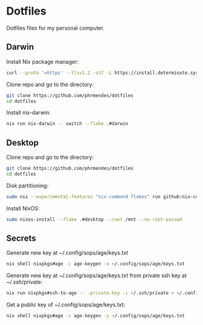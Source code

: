 # Dotfiles

Dotfiles files for my personal computer.

## Darwin

Install Nix package manager:

```sh
curl --proto '=https' --tlsv1.2 -sSf -L https://install.determinate.systems/nix | sh -s -- install
```

Clone repo and go to the directory:

```sh
git clone https://github.com/phrmendes/dotfiles
cd dotfiles
```

Install nix-darwin:

```sh
nix run nix-darwin -- switch --flake .#darwin
```

## Desktop

Clone repo and go to the directory:

```sh
git clone https://github.com/phrmendes/dotfiles
cd dotfiles
```

Disk partitioning:

```sh
sudo nix --experimental-features "nix-command flakes" run github:nix-community/disko -- --mode disko ./hosts/desktop/disko.nix --arg device '"/dev/sdX"'
```

Install NixOS:

```sh
sudo nixos-install --flake .#desktop --root /mnt --no-root-passwd
```

## Secrets

Generate new key at ~/.config/sops/age/keys.txt

```sh
nix shell nixpkgs#age -c age-keygen -o ~/.config/sops/age/keys.txt
```

Generate new key at ~/.config/sops/age/keys.txt from private ssh key at ~/.ssh/private:

```sh
nix run nixpkgs#ssh-to-age -- -private-key -i ~/.ssh/private > ~/.config/sops/age/keys.txt
```

Get a public key of ~/.config/sops/age/keys.txt:

```sh
nix shell nixpkgs#age -c age-keygen -y ~/.config/sops/age/keys.txt
```
